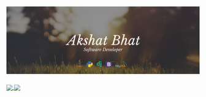 # [![Akshat Bhat Header](https://raw.githubusercontent.com/AkshatBhat/AkshatBhat/main/Github%20Banner.png?token=ALOALANAQCVNIHN6PYW7FJ27SCIF4)](https://github.com/AkshatBhat)

<a href="https://github.com/AkshatBhat/AkshatBhat">
  <img align="center" src="https://github-readme-stats.vercel.app/api/top-langs/?username=akshatbhat&exclude_repo=Departmental-Store-Management-System,AudioStar&show_icons=true&theme=algolia&include_all_commits=true&hide=css,javascript" />
</a>
<a href="https://github.com/AkshatBhat/AkshatBhat">
  <img align="center" src="https://github-readme-stats.vercel.app/api?username=akshatbhat&show_icons=true&theme=algolia&include_all_commits=true" />
</a>


<!--
### Hi there 👋
**AkshatBhat/AkshatBhat** is a ✨ _special_ ✨ repository because its `README.md` (this file) appears on your GitHub profile.
4791FF
Here are some ideas to get you started:

- 🔭 I’m currently working on ...
- 🌱 I’m currently learning ...
- 👯 I’m looking to collaborate on ...
- 🤔 I’m looking for help with ...
- 💬 Ask me about ...
- 📫 How to reach me: ...
- 😄 Pronouns: ...
- ⚡ Fun fact: ...
-->

